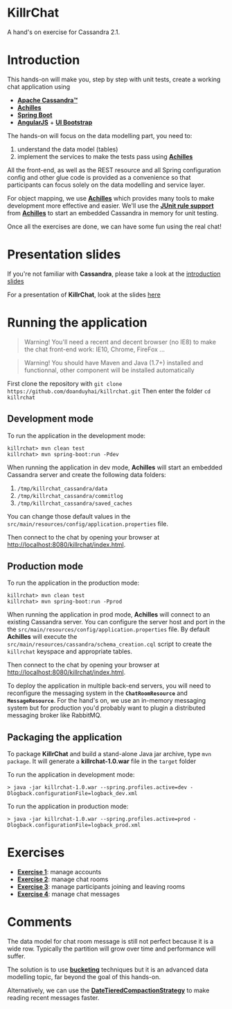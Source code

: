 KillrChat
====================

A hand's on exercise for Cassandra 2.1.


# Introduction

This hands-on will make you, step by step with unit tests, create a working chat application using

* **[Apache Cassandra™]**
* **[Achilles]**
* **[Spring Boot]**
* **[AngularJS]** + **[UI Bootstrap]**

The hands-on will focus on the data modelling part, you need to:

1. understand the data model (tables)
2. implement the services to make the tests pass using **[Achilles]**

All the front-end, as well as the REST resource and all Spring configuration config and other glue code is provided as a
convenience so that participants can focus solely on the data modelling and service layer.

For object mapping, we use **[Achilles]** which provides many tools to make development more effective and easier. We'll
use the **[JUnit rule support]** from **[Achilles]** to start an embedded Cassandra in memory for unit testing.

Once all the exercises are done, we can have some fun using the real chat!

# Presentation slides

 If you're not familiar with **Cassandra**, please take a look at the [introduction slides](https://raw.github.com/doanduyhai/killrchat/master/KillrChat%20Hands%20On%20-%20Cassandra%20Intro.pdf)

 For a presentation of **KillrChat**, look at the slides [here](https://raw.github.com/doanduyhai/killrchat/master/KillrChat%20Hands%20On%20-%20Exercises%20Handbook.pdf)

# Running the application

> Warning! You'll need a recent and decent browser (no IE8) to make the chat front-end work:
  IE10, Chrome, FireFox ...
  
> Warning! You should have Maven and Java (1.7+) installed and functionnal, other component will be installed automatically

First clone the repository with `git clone https://github.com/doanduyhai/killrchat.git`
Then enter the folder `cd killrchat`

## Development mode

To run the application in the development mode:

    killrchat> mvn clean test
    killrchat> mvn spring-boot:run -Pdev

When running the application in dev mode, **Achilles** will start an embedded Cassandra server and create
the following data folders:

1. `/tmp/killrchat_cassandra/data`
2. `/tmp/killrchat_cassandra/commitlog`
3. `/tmp/killrchat_cassandra/saved_caches`

You can change those default values in the `src/main/resources/config/application.properties` file.

Then connect to the chat by opening your browser at
[http://localhost:8080/killrchat/index.html](http://localhost:8080/killrchat/index.html).

## Production mode

To run the application in the production mode:

    killrchat> mvn clean test
    killrchat> mvn spring-boot:run -Pprod

When running the application in prod mode, **Achilles** will connect to an existing Cassandra server. You can
configure the server host and port in the the `src/main/resources/config/application.properties` file.
By default **Achilles** will execute the `src/main/resources/cassandra/schema_creation.cql` script to create the
`killrchat` keyspace and appropriate tables.

Then connect to the chat by opening your browser at
[http://localhost:8080/killrchat/index.html](http://localhost:8080/killrchat/index.html).

To deploy the application in multiple back-end servers, you will need to reconfigure the messaging system in the
**`ChatRoomResource`** and **`MessageResource`**. For the hand's on, we use an in-memory messaging system but for
production you'd probably want to plugin a distributed messaging broker like RabbitMQ.

## Packaging the application

To package **KillrChat** and build a stand-alone Java jar archive, type `mvn package`. It will generate a
**killrchat-1.0.war** file in the `target` folder

To run the application in development mode:

    > java -jar killrchat-1.0.war --spring.profiles.active=dev -Dlogback.configurationFile=logback_dev.xml

To run the application in production mode:

    > java -jar killrchat-1.0.war --spring.profiles.active=prod -Dlogback.configurationFile=logback_prod.xml

# Exercises

* **[Exercise 1](https://github.com/doanduyhai/killrchat/blob/master/Exercise1.md)**: manage accounts
* **[Exercise 2](https://github.com/doanduyhai/killrchat/blob/master/Exercise2.md)**: manage chat rooms
* **[Exercise 3](https://github.com/doanduyhai/killrchat/blob/master/Exercise3.md)**: manage participants joining and leaving rooms
* **[Exercise 4](https://github.com/doanduyhai/killrchat/blob/master/Exercise4.md)**: manage chat messages

# Comments

The data model for chat room message is still not perfect because it is a wide row. Typically the partition will grow
over time and performance will suffer.

The solution is to use **[bucketing]** techniques but it is an advanced data modelling topic, far beyond the goal of
this hands-on.

Alternatively, we can use the **[DateTieredCompactionStrategy]** to make reading recent messages faster.

[Apache Cassandra™]: http://planetcassandra.org/cassandra
[Achilles]: http://www.achilles.io
[JUnit rule support]: https://github.com/doanduyhai/Achilles/wiki/Unit-testing#usage
[Spring Boot]: http://projects.spring.io/spring-boot
[AngularJS]: https://angularjs.org
[UI Bootstrap]: http://angular-ui.github.io/bootstrap
[Postman]: http://www.getpostman.com
[DevCenter]: http://planetcassandra.org/devcenter
[Datastax]: http://www.datastax.com
[bucketing]: http://www.datastax.com/dev/blog/advanced-time-series-with-cassandra
[DateTieredCompactionStrategy]: http://www.datastax.com/dev/blog/datetieredcompactionstrategy
